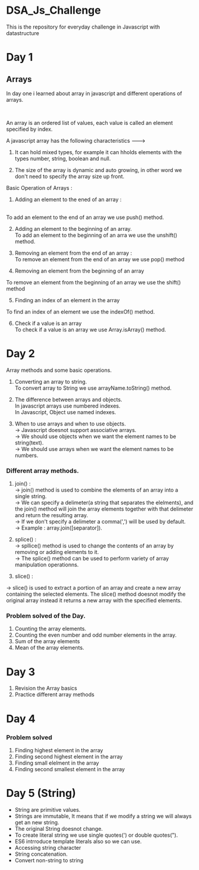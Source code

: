 # DSA_Js_Challenge
This is the repository for everyday challenge in Javascript with datastructure

# Day 1 <br>
## Arrays
In day one i learned about array in javascript and different operations of arrays.

<br>

An array is an ordered list of values, each value is called an element specified by index. <br>

A javascript array has the following characteristics ---> <br>
1. It can hold mixed types, for example it can hholds elements with the types number, string, boolean and null. <br>

2. The size of the array is dynamic and auto growing, in other word we don't need to specify the array size up front.<br>

Basic Operation of Arrays : <br>

1. Adding an element to the ened of an array :
<br>
To add an element to the end of an array we use push() method.
<br>

2. Adding an element to the beginning of an array.<br>
To add an element to the beginning of an arra we use the unshift() method.<br>

3. Removing an element from the end of an array :<br>
To remove an element from the end of an array we use pop() method<br>

4. Removing an element from the beginning of an array<br>

To remove an element from the beginning of an array we use the shift() method<br>

5. Finding an index of an element in the array<br>

To find an index of an element we use the indexOf() method.<br>

6. Check if a value is an array <br>
To check if a value is an array we use Array.isArray() method.<br>



# Day 2 <br>
Array methods and some basic operations.<br>

1. Converting an array to string.<br>
To convert array to String we use arrayName.toString() method.<br>

2. The difference between arrays and objects.<br>
In javascript arrays use numbered indexes.<br>
In Javascript, Object use named indexes.<br>

3. When to use arrays and when to use objects.<br>
-> Javascript doesnot support associative arrays.<br>
-> We should use objects when we want the element names to be string(text).<br>
-> We should use arrays when we want the element names to be numbers.<br>

### Different array methods. <br>
1. join() : <br>
-> join() method is used to combine the elements of an array into a single string.<br>
-> We can specify a delimeter(a string that separates the elelments), and the join() method will join the array elements together with that delimeter and return the resulting array.<br>
-> If we don't specify a delimeter a comma(',') will be used by default.<br>
-> Example : array.join([separator]).<br>

2. splice() : <br>
-> spllice() method is used to change the contents of an array by removing or adding elements to it.<br>
-> The splice() method can be used to perform variety of array manipulation operationns.<br>

3. slice() : <br>

-> slice() is used to extract a portion of an array and create a new array containing the selected elements. The slice() method doesnot modify the original array instead it returns a new array with the specified elements.<br> 

### Problem solved of the Day.<br>
1. Counting the array elements.
2. Counting the even number and odd number elements in the array.
3. Sum of the array elements 
4. Mean of the array elements.



# Day 3
1. Revision the Array basics
2. Practice different array methods 


# Day 4
### Problem solved
1. Finding highest element in the array
2. Finding second highest element in the array
3. Finding small elelment in the array
4. Finding second smallest element in the array


# Day 5 (String)
 - String are primitive values.
 - Strings are immutable, It means that if we modify a string we will always get an new string.
 - The original String doesnot change.
 - To create literal string we use single quotes(') or double quotes(").
 - ES6 intrroduce template literals also so we can use.
 - Accessing string character
 - String concatenation.
 - Convert non-string to string





